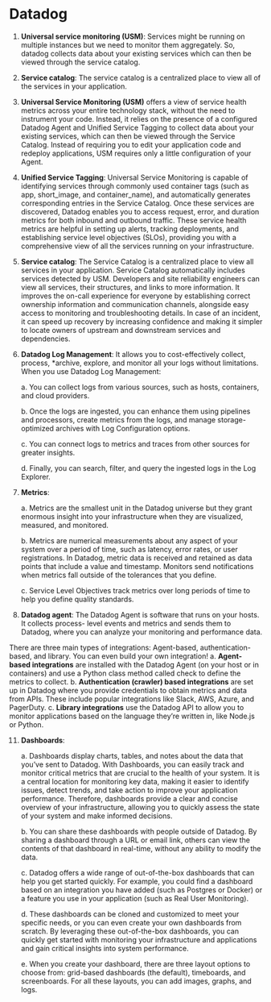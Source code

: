 # Datadog

1. **Universal service monitoring (USM)**: Services might be running on multiple instances but we need to monitor them aggregately. So, datadog collects data about your existing services
   which can then be viewed through the service catalog.
 
2. **Service catalog**: The service catalog is a centralized place to view all of the services in your application.

3. **Universal Service Monitoring (USM)** offers a view of service health metrics across your entire technology stack, without the need to instrument your code. Instead,
   it relies on the presence of a configured Datadog Agent and Unified Service Tagging to collect data about your existing services, which can then be viewed through the Service Catalog.
   Instead of requiring you to edit your application code and redeploy applications, USM requires only a little configuration of your Agent.

4. **Unified Service Tagging**: Universal Service Monitoring is capable of identifying services through commonly used container tags (such as app, short_image, and container_name),
   and automatically generates corresponding entries in the Service Catalog. Once these services are discovered, Datadog enables you to access request, error, and duration metrics for both
   inbound and outbound traffic. These service health metrics are helpful in setting up alerts, tracking deployments, and establishing service level objectives (SLOs), providing you with
   a comprehensive view of all the services running on your infrastructure.

5. **Service catalog**: The Service Catalog is a centralized place to view all services in your application. Service Catalog automatically includes services detected by USM.
   Developers and site reliability engineers can view all services, their structures, and links to more information. It improves the on-call experience for everyone by establishing
   correct ownership information and communication channels, alongside easy access to monitoring and troubleshooting details. In case of an incident, it can speed up recovery by
   increasing confidence and making it simpler to locate owners of upstream and downstream services and dependencies.

6. **Datadog Log Management**: It allows you to cost-effectively collect, process, *archive, explore, and monitor all your logs without limitations. When you use Datadog Log Management:
    
    a. You can collect logs from various sources, such as hosts, containers, and cloud providers.
    
    b. Once the logs are ingested, you can enhance them using pipelines and processors, create metrics from the logs, and manage storage-optimized archives with Log Configuration options.
    
    c. You can connect logs to metrics and traces from other sources for greater insights.

    d. Finally, you can search, filter, and query the ingested logs in the Log Explorer.

8. **Metrics**:
   
   a. Metrics are the smallest unit in the Datadog universe but they grant enormous insight into your infrastructure when they are visualized, measured, and monitored.
   
   b. Metrics are numerical measurements about any aspect of your system over a period of time, such as latency, error rates, or user registrations. In Datadog, metric data is received and
      retained as data points that include a value and timestamp. Monitors send notifications when metrics fall outside of the tolerances that you define.

   c. Service Level Objectives track metrics over long periods of time to help you define quality standards.

10. **Datadog agent**: The Datadog Agent is software that runs on your hosts. It collects process- level events and metrics and sends them to Datadog,
   where you can analyze your monitoring and performance data.

   There are three main types of integrations: Agent-based, authentication-based, and library. You can even build your own integration!
    a. **Agent-based integrations** are installed with the Datadog Agent (on your host or in containers) and use a Python class method called check to define the metrics to collect.
    b. **Authentication (crawler) based integrations** are set up in Datadog where you provide credentials to obtain metrics and data from APIs. These include popular integrations
       like Slack, AWS, Azure, and PagerDuty.
    c. **Library integrations** use the Datadog API to allow you to monitor applications based on the language they’re written in, like Node.js or Python.

11. **Dashboards**:

     a. Dashboards display charts, tables, and notes about the data that you’ve sent to Datadog. With Dashboards, you can easily track and monitor critical metrics
        that are crucial to the health of your system. It is a central location for monitoring key data, making it easier to identify issues, detect trends, and take action to
        improve your application performance. Therefore, dashboards provide a clear and concise overview of your infrastructure, allowing you to quickly assess the state of your
        system and make informed decisions.
   
     b. You can share these dashboards with people outside of Datadog. By sharing a dashboard through a URL or email link, others can view the contents of that dashboard in real-time,
        without any ability to modify the data.
   
     c. Datadog offers a wide range of out-of-the-box dashboards that can help you get started quickly. For example, you could find a dashboard based on an integration you have added
        (such as Postgres or Docker) or a feature you use in your application (such as Real User Monitoring).
   
     d. These dashboards can be cloned and customized to meet your specific needs, or you can even create your own dashboards from scratch.
        By leveraging these out-of-the-box dashboards, you can quickly get started with monitoring your infrastructure and applications and gain critical insights into system performance.
   
     e. When you create your dashboard, there are three layout options to choose from: grid-based dashboards (the default), timeboards, and screenboards. For all these layouts,
        you can add images, graphs, and logs.
